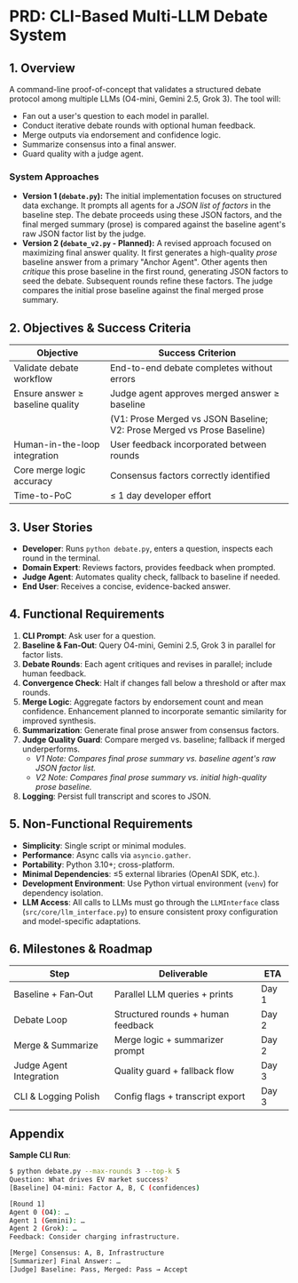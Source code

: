 # PRD: CLI-Based Multi-LLM Debate System

## 1. Overview
A command-line proof-of-concept that validates a structured debate protocol among multiple LLMs (O4-mini, Gemini 2.5, Grok 3). The tool will:

- Fan out a user's question to each model in parallel.
- Conduct iterative debate rounds with optional human feedback.
- Merge outputs via endorsement and confidence logic.
- Summarize consensus into a final answer.
- Guard quality with a judge agent.

### System Approaches

*   **Version 1 (`debate.py`):** The initial implementation focuses on structured data exchange. It prompts all agents for a *JSON list of factors* in the baseline step. The debate proceeds using these JSON factors, and the final merged summary (prose) is compared against the baseline agent's raw JSON factor list by the judge.
*   **Version 2 (`debate_v2.py` - Planned):** A revised approach focused on maximizing final answer quality. It first generates a high-quality *prose* baseline answer from a primary "Anchor Agent". Other agents then *critique* this prose baseline in the first round, generating JSON factors to seed the debate. Subsequent rounds refine these factors. The judge compares the initial prose baseline against the final merged prose summary.

## 2. Objectives & Success Criteria
| Objective                              | Success Criterion                            |
|----------------------------------------|----------------------------------------------|
| Validate debate workflow               | End-to-end debate completes without errors   |
| Ensure answer ≥ baseline quality       | Judge agent approves merged answer ≥ baseline |
|                                        | (V1: Prose Merged vs JSON Baseline; V2: Prose Merged vs Prose Baseline) |
| Human-in-the-loop integration          | User feedback incorporated between rounds     |
| Core merge logic accuracy              | Consensus factors correctly identified       |
| Time-to-PoC                            | ≤ 1 day developer effort                     |

## 3. User Stories
- **Developer**: Runs `python debate.py`, enters a question, inspects each round in the terminal.
- **Domain Expert**: Reviews factors, provides feedback when prompted.
- **Judge Agent**: Automates quality check, fallback to baseline if needed.
- **End User**: Receives a concise, evidence-backed answer.

## 4. Functional Requirements
1. **CLI Prompt**: Ask user for a question.
2. **Baseline & Fan‑Out**: Query O4-mini, Gemini 2.5, Grok 3 in parallel for factor lists.
3. **Debate Rounds**: Each agent critiques and revises in parallel; include human feedback.
4. **Convergence Check**: Halt if changes fall below a threshold or after max rounds.
5. **Merge Logic**: Aggregate factors by endorsement count and mean confidence. Enhancement planned to incorporate semantic similarity for improved synthesis.
6. **Summarization**: Generate final prose answer from consensus factors.
7. **Judge Quality Guard**: Compare merged vs. baseline; fallback if merged underperforms.
    *   *V1 Note: Compares final prose summary vs. baseline agent's raw JSON factor list.*
    *   *V2 Note: Compares final prose summary vs. initial high-quality prose baseline.*
8. **Logging**: Persist full transcript and scores to JSON.

## 5. Non-Functional Requirements
- **Simplicity**: Single script or minimal modules.
- **Performance**: Async calls via `asyncio.gather`.
- **Portability**: Python 3.10+; cross-platform.
- **Minimal Dependencies**: ≤5 external libraries (OpenAI SDK, etc.).
- **Development Environment**: Use Python virtual environment (`venv`) for dependency isolation.
- **LLM Access**: All calls to LLMs must go through the `LLMInterface` class (`src/core/llm_interface.py`) to ensure consistent proxy configuration and model-specific adaptations.

## 6. Milestones & Roadmap
| Step                    | Deliverable                               | ETA   |
|-------------------------|-------------------------------------------|-------|
| Baseline + Fan‑Out      | Parallel LLM queries + prints             | Day 1 |
| Debate Loop             | Structured rounds + human feedback        | Day 2 |
| Merge & Summarize       | Merge logic + summarizer prompt           | Day 2 |
| Judge Agent Integration | Quality guard + fallback flow             | Day 3 |
| CLI & Logging Polish    | Config flags + transcript export          | Day 3 |

## Appendix
**Sample CLI Run**:
```bash
$ python debate.py --max-rounds 3 --top-k 5
Question: What drives EV market success?
[Baseline] O4-mini: Factor A, B, C (confidences)

[Round 1]
Agent 0 (O4): …
Agent 1 (Gemini): …
Agent 2 (Grok): …
Feedback: Consider charging infrastructure.

[Merge] Consensus: A, B, Infrastructure
[Summarizer] Final Answer: …
[Judge] Baseline: Pass, Merged: Pass → Accept
``` 